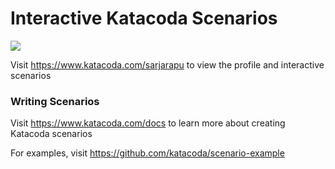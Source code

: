 # Interactive Katacoda Scenarios

[![](http://shields.katacoda.com/katacoda/sarjarapu/count.svg)](https://www.katacoda.com/sarjarapu "Get your profile on Katacoda.com")

Visit https://www.katacoda.com/sarjarapu to view the profile and interactive scenarios

### Writing Scenarios
Visit https://www.katacoda.com/docs to learn more about creating Katacoda scenarios

For examples, visit https://github.com/katacoda/scenario-example
